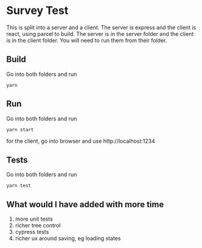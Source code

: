 # Survey Test

This is split into a server and a client. The server is express and the client is react, using parcel to build.
The server is in the server folder and the client is in the client folder. You will need to run them from their folder.

## Build
Go into both folders and run

`yarn`  


## Run
Go into both folders and run

`yarn start`  

for the client, go into browser and use http://localhost:1234

## Tests
Go into both folders and run

`yarn test`

## What would I have added with more time
1. more unit tests
2. richer tree control
3. cypress tests
4. richer ux around saving, eg loading states



